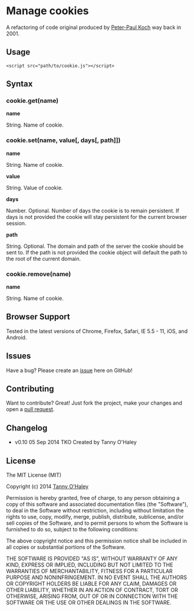 # Manage cookies

A refactoring of code original produced by [Peter-Paul Koch](http://www.quirksmode.org/js/cookies.html) way back in 2001.

## Usage

    <script src="path/to/cookie.js"></script>

## Syntax
### cookie.get(name)

**name**

String. Name of cookie.

### cookie.set(name, value[, days[, path]])

**name**

String. Name of cookie.

**value**

String. Value of cookie.

**days**

Number. Optional. Number of days the cookie is to remain persistent. If days is not provided the cookie will stay persistent for the current browser session.

**path**

String. Optional. The domain and path of the server the cookie should be sent to. If the path is not provided the cookie object will default the path to the root of the current domain.

### cookie.remove(name)

**name**

String. Name of cookie.

## Browser Support

Tested in the latest versions of Chrome, Firefox, Safari, IE 5.5 - 11, iOS, and Android.

## Issues

Have a bug? Please create an [issue](https://github.com/tannyo/cookie.js/issues) here on GitHub!

## Contributing

Want to contribute? Great! Just fork the project, make your changes and open a [pull request](https://github.com/tannyo/cookie.js/pulls).

## Changelog
* v0.10 05 Sep 2014 TKO Created by Tanny O'Haley

## License

The MIT License (MIT)

Copyright (c) 2014 [Tanny O'Haley](http://tanny.ica.com)

Permission is hereby granted, free of charge, to any person obtaining a copy
of this software and associated documentation files (the "Software"), to deal
in the Software without restriction, including without limitation the rights
to use, copy, modify, merge, publish, distribute, sublicense, and/or sell
copies of the Software, and to permit persons to whom the Software is
furnished to do so, subject to the following conditions:

The above copyright notice and this permission notice shall be included in all
copies or substantial portions of the Software.

THE SOFTWARE IS PROVIDED "AS IS", WITHOUT WARRANTY OF ANY KIND, EXPRESS OR
IMPLIED, INCLUDING BUT NOT LIMITED TO THE WARRANTIES OF MERCHANTABILITY,
FITNESS FOR A PARTICULAR PURPOSE AND NONINFRINGEMENT. IN NO EVENT SHALL THE
AUTHORS OR COPYRIGHT HOLDERS BE LIABLE FOR ANY CLAIM, DAMAGES OR OTHER
LIABILITY, WHETHER IN AN ACTION OF CONTRACT, TORT OR OTHERWISE, ARISING FROM,
OUT OF OR IN CONNECTION WITH THE SOFTWARE OR THE USE OR OTHER DEALINGS IN THE
SOFTWARE.
